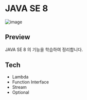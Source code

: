 # JAVA SE 8

![image](https://user-images.githubusercontent.com/45196240/102844678-46735200-444f-11eb-966d-3bade05ba622.png)


## Preview

JAVA SE 8 의 기능을 학습하여 정리합니다.



## Tech

- Lambda
- Function Interface
- Stream
- Optional


